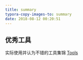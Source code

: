 ```yaml
---
title: summary
typora-copy-images-to: summary
date: 2018-08-12 00:20:51
---
```


## 优秀工具

实际使用并认为不错的工具集锦 [Tools](./tools)